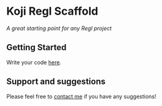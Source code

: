 # Koji Regl Scaffold

*A great starting point for any Regl project*

## Getting Started
Write your code [here](#~/index.js).

## Support and suggestions
Please feel free to [contact me](https://gokoji.com/profile/rong) if you have any suggestions!   
